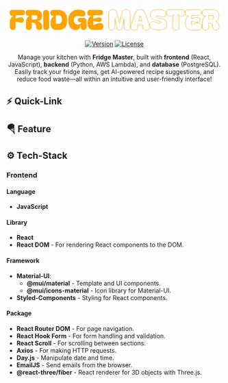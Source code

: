 <!-- Logo and website link -->
<div align="center">

[![Fridge Master Logo](src/assets/logo_readme.png)](https://www.thefridgemaster.com)


[![Version](https://img.shields.io/badge/Version-1.0.0-blue)](https://github.com/DolphinDevs/FridgeMaster)
[![License](https://img.shields.io/badge/License-All%20Rights%20Reserved-red)](https://github.com/DolphinDevs/FridgeMaster#license)


Manage your kitchen with **Fridge Master**, built with **frontend** (React, JavaScript), **backend** (Python, AWS Lambda), and **database** (PostgreSQL). Easily track your fridge items, get AI-powered recipe suggestions, and reduce food waste—all within an intuitive and user-friendly interface!


</div>


## ⚡ Quick-Link

## 🪂 Feature

## ⚙️ Tech-Stack
### Frontend
#### Language
- **JavaScript**

#### Library
- **React**  
- **React DOM** - For rendering React components to the DOM.

#### Framework
- **Material-UI**: 
  - **@mui/material** - Template and UI components.
  - **@mui/icons-material** - Icon library for Material-UI.
- **Styled-Components** - Styling for React components.

#### Package
- **React Router DOM** - For page navigation.  
- **React Hook Form** - For form handling and validation.  
- **React Scroll** - For scrolling between sections.  
- **Axios** - For making HTTP requests.  
- **Day.js** - Manipulate date and time.  
- **EmailJS** - Send emails from the browser.  
- **@react-three/fiber** - React renderer for 3D objects with Three.js.
